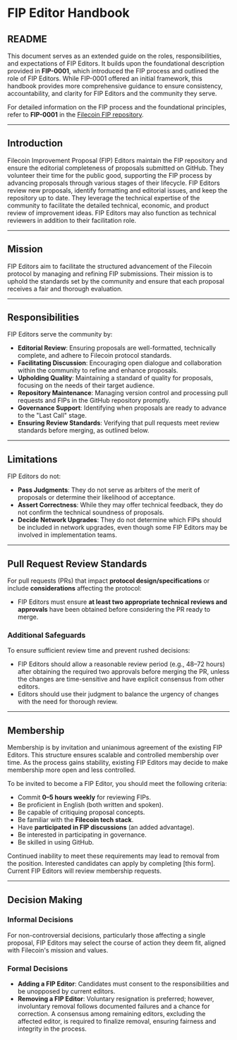# FIP Editor Handbook

## README  
This document serves as an extended guide on the roles, responsibilities, and expectations of FIP Editors. It builds upon the foundational description provided in **FIP-0001**, which introduced the FIP process and outlined the role of FIP Editors. While FIP-0001 offered an initial framework, this handbook provides more comprehensive guidance to ensure consistency, accountability, and clarity for FIP Editors and the community they serve.

For detailed information on the FIP process and the foundational principles, refer to **FIP-0001** in the [Filecoin FIP repository](https://github.com/filecoin-project/FIPs).

---

## Introduction  
Filecoin Improvement Proposal (FIP) Editors maintain the FIP repository and ensure the editorial completeness of proposals submitted on GitHub. They volunteer their time for the public good, supporting the FIP process by advancing proposals through various stages of their lifecycle. FIP Editors review new proposals, identify formatting and editorial issues, and keep the repository up to date. They leverage the technical expertise of the community to facilitate the detailed technical, economic, and product review of improvement ideas. FIP Editors may also function as technical reviewers in addition to their facilitation role.

---

## Mission  
FIP Editors aim to facilitate the structured advancement of the Filecoin protocol by managing and refining FIP submissions. Their mission is to uphold the standards set by the community and ensure that each proposal receives a fair and thorough evaluation.

---

## Responsibilities  
FIP Editors serve the community by:

- **Editorial Review**: Ensuring proposals are well-formatted, technically complete, and adhere to Filecoin protocol standards.
- **Facilitating Discussion**: Encouraging open dialogue and collaboration within the community to refine and enhance proposals.
- **Upholding Quality**: Maintaining a standard of quality for proposals, focusing on the needs of their target audience.
- **Repository Maintenance**: Managing version control and processing pull requests and FIPs in the GitHub repository promptly.
- **Governance Support**: Identifying when proposals are ready to advance to the "Last Call" stage.
- **Ensuring Review Standards**: Verifying that pull requests meet review standards before merging, as outlined below.

---

## Limitations  
FIP Editors do not:

- **Pass Judgments**: They do not serve as arbiters of the merit of proposals or determine their likelihood of acceptance.
- **Assert Correctness**: While they may offer technical feedback, they do not confirm the technical soundness of proposals.
- **Decide Network Upgrades**: They do not determine which FIPs should be included in network upgrades, even though some FIP Editors may be involved in implementation teams.

---

## Pull Request Review Standards  

For pull requests (PRs) that impact **protocol design/specifications** or include **considerations** affecting the protocol:  

- FIP Editors must ensure **at least two appropriate technical reviews and approvals** have been obtained before considering the PR ready to merge.


### Additional Safeguards  

To ensure sufficient review time and prevent rushed decisions:

- FIP Editors should allow a reasonable review period (e.g., 48–72 hours) after obtaining the required two approvals before merging the PR, unless the changes are time-sensitive and have explicit consensus from other editors.
- Editors should use their judgment to balance the urgency of changes with the need for thorough review.

---

## Membership  

Membership is by invitation and unianimous agreement of the existing FIP Editors. This structure ensures scalable and controlled membership over time. As the process gains stability, existing FIP Editors may decide to make membership more open and less controlled.

To be invited to become a FIP Editor, you should meet the following criteria:

- Commit **0–5 hours weekly** for reviewing FIPs.
- Be proficient in English (both written and spoken).
- Be capable of critiquing proposal concepts.
- Be familiar with the **Filecoin tech stack**.
- Have **participated in FIP discussions** (an added advantage).
- Be interested in participating in governance.
- Be skilled in using GitHub.

Continued inability to meet these requirements may lead to removal from the position. Interested candidates can apply by completing [this form]. Current FIP Editors will review membership requests.

---

## Decision Making  

### Informal Decisions  
For non-controversial decisions, particularly those affecting a single proposal, FIP Editors may select the course of action they deem fit, aligned with Filecoin's mission and values.

### Formal Decisions  

- **Adding a FIP Editor**: Candidates must consent to the responsibilities and be unopposed by current editors.
- **Removing a FIP Editor**: Voluntary resignation is preferred; however, involuntary removal follows documented failures and a chance for correction. A consensus among remaining editors, excluding the affected editor, is required to finalize removal, ensuring fairness and integrity in the process.
